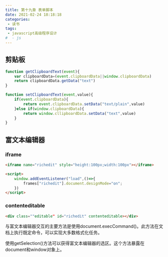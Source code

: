 ```yaml
---
title: 第十九章 表单脚本
date: 2021-02-24 18:18:18
categories:
 - 读书
tags:
 - javascript高级程序设计
#  - js
---
```


## 剪贴板

```js
function getClipboardText(event){
    var clipboardData=(event.clipboardData||window.clipboardData)
    return clipboardData.getData("text")
}

function setClipboardText(event,value){
    if(event.clipboardData){
        return event.clipboardData.setData("text/plain",value)
    }else if(window.clipboardData){
        return window.cllipboardData.setData("text",value)
    }
}
```

## 富文本编辑器

### iframe

```html
<iframe name="richedit" style="height:100px;width:100px"></iframe>

<script>
    window.addEventListener("load",()=>{
        frames["richedit"].document.designMode="on";
    })
</script>
```

### contenteditable

```html
<div class=""editable" id="richedit" contenteditable></div>
```

与富文本编辑器交互的主要方法是使用document.execCommand()。此方法在文档上执行既定命令，可以实现大多数格式化任务。

使用getSelection()方法可以获得富文本编辑器的选区。这个方法暴露在document和window对象上。